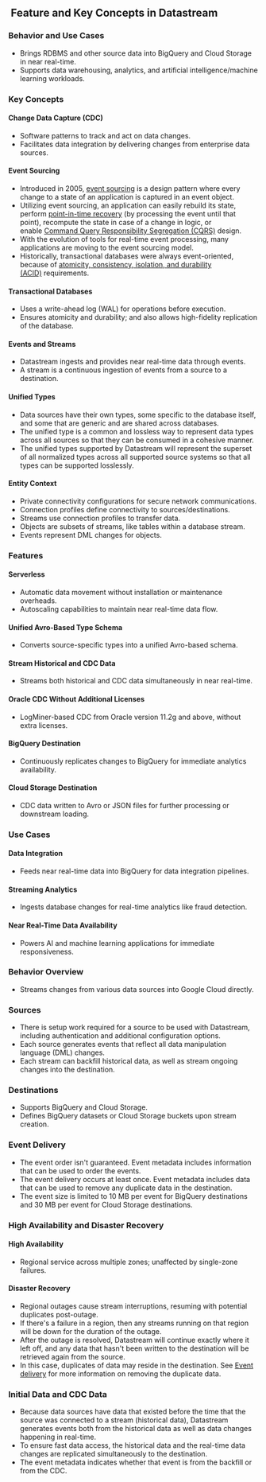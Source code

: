 ##  Feature and Key Concepts in Datastream

### Behavior and Use Cases

- Brings RDBMS and other source data into BigQuery and Cloud Storage in near real-time.
- Supports data warehousing, analytics, and artificial intelligence/machine learning workloads.

### Key Concepts

#### Change Data Capture (CDC)

- Software patterns to track and act on data changes.
- Facilitates data integration by delivering changes from enterprise data sources.

#### Event Sourcing

- Introduced in 2005, [event sourcing](https://martinfowler.com/eaaDev/EventSourcing.html) is a design pattern where every change to a state of an application is captured in an event object. 
- Utilizing event sourcing, an application can easily rebuild its state, perform [point-in-time recovery](https://en.wikipedia.org/wiki/Point-in-time_recovery) (by processing the event until that point), recompute the state in case of a change in logic, or enable [Command Query Responsibility Segregation (CQRS)](https://martinfowler.com/bliki/CQRS.html) design. 
- With the evolution of tools for real-time event processing, many applications are moving to the event sourcing model. 
- Historically, transactional databases were always event-oriented, because of [atomicity, consistency, isolation, and durability (ACID)](https://en.wikipedia.org/wiki/ACID) requirements.

#### Transactional Databases

- Uses a write-ahead log (WAL) for operations before execution.
- Ensures atomicity and durability; and also allows high-fidelity replication of the database.

#### Events and Streams

- Datastream ingests and provides near real-time data through events.
- A stream is a continuous ingestion of events from a source to a destination.

#### Unified Types

- Data sources have their own types, some specific to the database itself, and some that are generic and are shared across databases.
- The unified type is a common and lossless way to represent data types across all sources so that they can be consumed in a cohesive manner. 
- The unified types supported by Datastream will represent the superset of all normalized types across all supported source systems so that all types can be supported losslessly.

#### Entity Context

- Private connectivity configurations for secure network communications.
- Connection profiles define connectivity to sources/destinations.
- Streams use connection profiles to transfer data.
- Objects are subsets of streams, like tables within a database stream.
- Events represent DML changes for objects.

### Features

#### Serverless

- Automatic data movement without installation or maintenance overheads.
- Autoscaling capabilities to maintain near real-time data flow.

#### Unified Avro-Based Type Schema

- Converts source-specific types into a unified Avro-based schema.

#### Stream Historical and CDC Data

- Streams both historical and CDC data simultaneously in near real-time.

#### Oracle CDC Without Additional Licenses

- LogMiner-based CDC from Oracle version 11.2g and above, without extra licenses.

#### BigQuery Destination

- Continuously replicates changes to BigQuery for immediate analytics availability.

#### Cloud Storage Destination

- CDC data written to Avro or JSON files for further processing or downstream loading.

### Use Cases

#### Data Integration

- Feeds near real-time data into BigQuery for data integration pipelines.

#### Streaming Analytics

- Ingests database changes for real-time analytics like fraud detection.

#### Near Real-Time Data Availability

- Powers AI and machine learning applications for immediate responsiveness.

### Behavior Overview

- Streams changes from various data sources into Google Cloud directly.

### Sources

- There is setup work required for a source to be used with Datastream, including authentication and additional configuration options.
- Each source generates events that reflect all data manipulation language (DML) changes.
- Each stream can backfill historical data, as well as stream ongoing changes into the destination.

### Destinations

- Supports BigQuery and Cloud Storage.
- Defines BigQuery datasets or Cloud Storage buckets upon stream creation.

### Event Delivery

- The event order isn't guaranteed. Event metadata includes information that can be used to order the events.
- The event delivery occurs at least once. Event metadata includes data that can be used to remove any duplicate data in the destination.
- The event size is limited to 10 MB per event for BigQuery destinations and 30 MB per event for Cloud Storage destinations.

### High Availability and Disaster Recovery

#### High Availability

- Regional service across multiple zones; unaffected by single-zone failures.

#### Disaster Recovery

- Regional outages cause stream interruptions, resuming with potential duplicates post-outage.
- If there's a failure in a region, then any streams running on that region will be down for the duration of the outage. 
- After the outage is resolved, Datastream will continue exactly where it left off, and any data that hasn't been written to the destination will be retrieved again from the source. 
- In this case, duplicates of data may reside in the destination. See [Event delivery](https://cloud.google.com/datastream/docs/behavior-overview#eventdelivery) for more information on removing the duplicate data.

### Initial Data and CDC Data

- Because data sources have data that existed before the time that the source was connected to a stream (historical data), Datastream generates events both from the historical data as well as data changes happening in real-time.
- To ensure fast data access, the historical data and the real-time data changes are replicated simultaneously to the destination. 
- The event metadata indicates whether that event is from the backfill or from the CDC.
